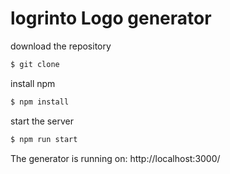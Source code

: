 # logrinto Logo generator

download the repository
```sh
$ git clone
```

install npm
```sh
$ npm install
```

start the server
```sh
$ npm run start
```

The generator is running on:
http://localhost:3000/
